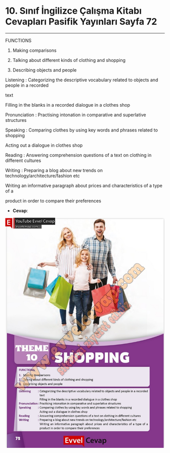 # 10. Sınıf İngilizce Çalışma Kitabı Cevapları Pasifik Yayınları Sayfa 72

---

FUNCTIONS

 1. Making comparisons

 2. Talking about different kinds of clothing and shopping

 3. Describing objects and people

 Listening : Categorizing the descriptive vocabulary related to objects and people in a recorded

 text

 Filling in the blanks in a recorded dialogue in a clothes shop

 Pronunciation : Practising intonation in comparative and superlative structures

 Speaking : Comparing clothes by using key words and phrases related to shopping

 Acting out a dialogue in clothes shop

 Reading : Answering comprehension questions of a text on clothing in different cultures

 Writing : Preparing a blog about new trends on technology/architecture/fashion etc

 Writing an informative paragraph about prices and characteristics of a type of a

 product in order to compare their preferences

-   **Cevap**:

![Image 1](./image_1.jpg)